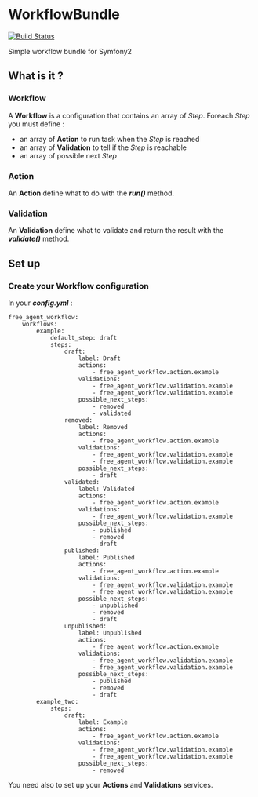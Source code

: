 WorkflowBundle
==============

[![Build Status](https://secure.travis-ci.org/jeremyFreeAgent/WorkflowBundle.png)](http://travis-ci.org/jeremyFreeAgent/WorkflowBundle)

Simple workflow bundle for Symfony2


What is it ?
------------
### Workflow
A **Workflow** is a configuration that contains an array of *Step*. Foreach *Step* you must define :

- an array of **Action** to run task when the *Step* is reached
- an array of **Validation** to tell if the *Step* is reachable
- an array of possible next *Step*

### Action
An **Action** define what to do with the ***run()*** method.

### Validation
An **Validation** define what to validate and return the result with the ***validate()*** method.

Set up
------
### Create your **Workflow** configuration
In your ***config.yml*** :

```
free_agent_workflow:
    workflows:
        example:
            default_step: draft
            steps:
                draft:
                    label: Draft
                    actions:
                        - free_agent_workflow.action.example
                    validations:
                        - free_agent_workflow.validation.example
                        - free_agent_workflow.validation.example
                    possible_next_steps:
                        - removed
                        - validated
                removed:
                    label: Removed
                    actions:
                        - free_agent_workflow.action.example
                    validations:
                        - free_agent_workflow.validation.example
                        - free_agent_workflow.validation.example
                    possible_next_steps:
                        - draft
                validated:
                    label: Validated
                    actions:
                        - free_agent_workflow.action.example
                    validations:
                        - free_agent_workflow.validation.example
                    possible_next_steps:
                        - published
                        - removed
                        - draft
                published:
                    label: Published
                    actions:
                        - free_agent_workflow.action.example
                    validations:
                        - free_agent_workflow.validation.example
                        - free_agent_workflow.validation.example
                    possible_next_steps:
                        - unpublished
                        - removed
                        - draft
                unpublished:
                    label: Unpublished
                    actions:
                        - free_agent_workflow.action.example
                    validations:
                        - free_agent_workflow.validation.example
                        - free_agent_workflow.validation.example
                    possible_next_steps:
                        - published
                        - removed
                        - draft
        example_two:
            steps:
                draft:
                    label: Example
                    actions:
                        - free_agent_workflow.action.example
                    validations:
                        - free_agent_workflow.validation.example
                        - free_agent_workflow.validation.example
                    possible_next_steps:
                        - removed
```
You need also to set up your **Actions** and **Validations** services.